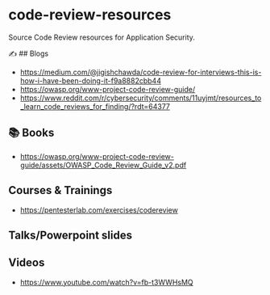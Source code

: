 # code-review-resources
Source Code Review resources for Application Security. 


✍ ## Blogs
 
- https://medium.com/@jigishchawda/code-review-for-interviews-this-is-how-i-have-been-doing-it-f9a8882cbb44
- https://owasp.org/www-project-code-review-guide/
- https://www.reddit.com/r/cybersecurity/comments/11uyjmt/resources_to_learn_code_reviews_for_finding/?rdt=64377

## :books: Books
- https://owasp.org/www-project-code-review-guide/assets/OWASP_Code_Review_Guide_v2.pdf

## Courses & Trainings
- https://pentesterlab.com/exercises/codereview

## Talks/Powerpoint slides

## Videos
- https://www.youtube.com/watch?v=fb-t3WWHsMQ


